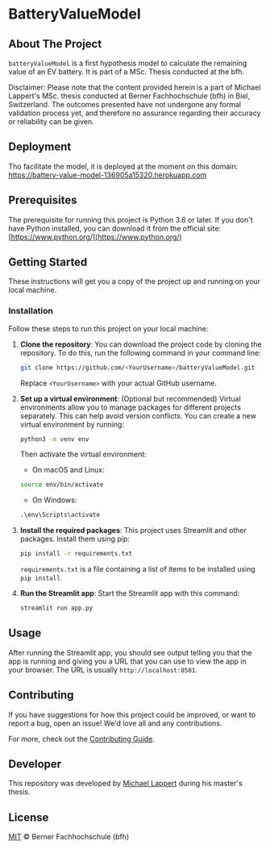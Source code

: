 # BatteryValueModel

## About The Project

`batteryValueModel` is a first hypothesis model to calculate the remaining value of an EV battery. It is part of a MSc. Thesis conducted at the bfh.

Disclaimer: Please note that the content provided herein is a part of Michael Lappert's MSc. thesis
conducted at Berner Fachhochschule (bfh) in Biel, Switzerland. The outcomes presented have not undergone 
any formal validation process yet, and therefore no assurance regarding their accuracy or reliability can be given.

## Deployment
Tho facilitate the model, it is deployed at the moment on this domain:<br>
https://battery-value-model-136905a15320.herokuapp.com

## Prerequisites

The prerequisite for running this project is Python 3.6 or later. If you don't have Python installed, you can download it from the official site: [https://www.python.org/](https://www.python.org/)

## Getting Started

These instructions will get you a copy of the project up and running on your local machine.

### Installation

Follow these steps to run this project on your local machine:

1. **Clone the repository**: You can download the project code by cloning the repository. To do this, run the following command in your command line:

    ```sh
    git clone https://github.com/<YourUsername>/batteryValueModel.git
    ```
    Replace `<YourUsername>` with your actual GitHub username.

2. **Set up a virtual environment**: (Optional but recommended) Virtual environments allow you to manage packages for different projects separately. This can help avoid version conflicts. You can create a new virtual environment by running:

    ```sh
    python3 -m venv env
    ```
    Then activate the virtual environment:

    - On macOS and Linux:
    ```sh
    source env/bin/activate
    ```
    - On Windows:
    ```cmd
    .\env\Scripts\activate
    ```

3. **Install the required packages**: This project uses Streamlit and other packages. Install them using pip:

    ```sh
    pip install -r requirements.txt
    ```
    `requirements.txt` is a file containing a list of items to be installed using `pip install`.

4. **Run the Streamlit app**: Start the Streamlit app with this command:

    ```sh
    streamlit run app.py
    ```

## Usage

After running the Streamlit app, you should see output telling you that the app is running and giving you a URL that you can use to view the app in your browser. The URL is usually `http://localhost:8501`.

## Contributing

If you have suggestions for how this project could be improved, or want to report a bug, open an issue! We'd love all and any contributions.

For more, check out the [Contributing Guide](./CONTRIBUTING.md).

## Developer

This repository was developed by [Michael Lappert](https://github.com/lappemic) during his master's thesis.

## License

[MIT](./LICENSE) © Berner Fachhochschule (bfh)
